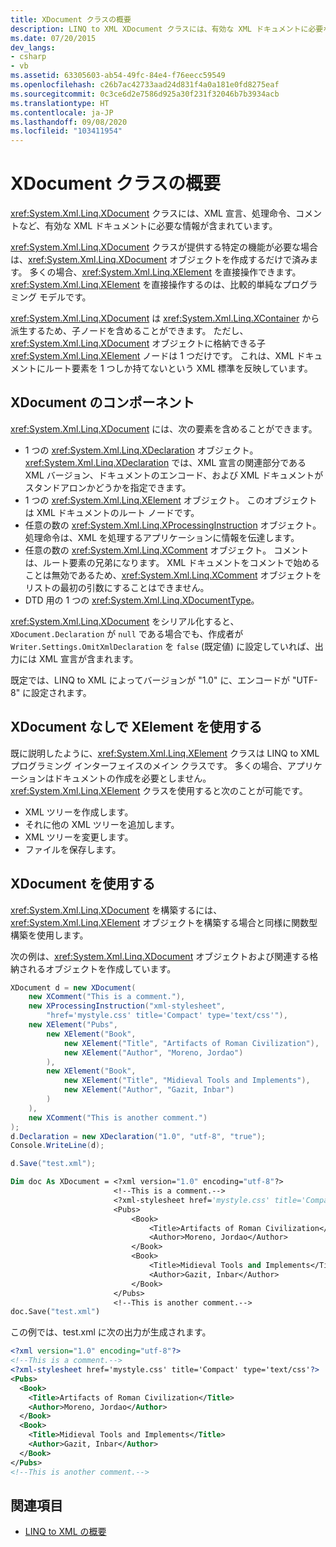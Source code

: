 ```yaml
---
title: XDocument クラスの概要
description: LINQ to XML XDocument クラスには、有効な XML ドキュメントに必要な情報が含まれています。 多くの場合、XDocument オブジェクトの機能は必要なく、代わりに XElement オブジェクトを使用できます。
ms.date: 07/20/2015
dev_langs:
- csharp
- vb
ms.assetid: 63305603-ab54-49fc-84e4-f76eecc59549
ms.openlocfilehash: c26b7ac42733aad24d831f4a0a181e0fd8275eaf
ms.sourcegitcommit: 0c3ce6d2e7586d925a30f231f32046b7b3934acb
ms.translationtype: HT
ms.contentlocale: ja-JP
ms.lasthandoff: 09/08/2020
ms.locfileid: "103411954"
---
```

# <a name="xdocument-class-overview"></a>XDocument クラスの概要

<xref:System.Xml.Linq.XDocument> クラスには、XML 宣言、処理命令、コメントなど、有効な XML ドキュメントに必要な情報が含まれています。

<xref:System.Xml.Linq.XDocument> クラスが提供する特定の機能が必要な場合は、<xref:System.Xml.Linq.XDocument> オブジェクトを作成するだけで済みます。 多くの場合、<xref:System.Xml.Linq.XElement> を直接操作できます。 <xref:System.Xml.Linq.XElement> を直接操作するのは、比較的単純なプログラミング モデルです。

<xref:System.Xml.Linq.XDocument> は <xref:System.Xml.Linq.XContainer> から派生するため、子ノードを含めることができます。 ただし、<xref:System.Xml.Linq.XDocument> オブジェクトに格納できる子 <xref:System.Xml.Linq.XElement> ノードは 1 つだけです。 これは、XML ドキュメントにルート要素を 1 つしか持てないという XML 標準を反映しています。

## <a name="components-of-xdocument"></a>XDocument のコンポーネント

<xref:System.Xml.Linq.XDocument> には、次の要素を含めることができます。

- 1 つの <xref:System.Xml.Linq.XDeclaration> オブジェクト。 <xref:System.Xml.Linq.XDeclaration> では、XML 宣言の関連部分である XML バージョン、ドキュメントのエンコード、および XML ドキュメントがスタンドアロンかどうかを指定できます。
- 1 つの <xref:System.Xml.Linq.XElement> オブジェクト。 このオブジェクトは XML ドキュメントのルート ノードです。
- 任意の数の <xref:System.Xml.Linq.XProcessingInstruction> オブジェクト。 処理命令は、XML を処理するアプリケーションに情報を伝達します。
- 任意の数の <xref:System.Xml.Linq.XComment> オブジェクト。 コメントは、ルート要素の兄弟になります。 XML ドキュメントをコメントで始めることは無効であるため、<xref:System.Xml.Linq.XComment> オブジェクトをリストの最初の引数にすることはできません。
- DTD 用の 1 つの <xref:System.Xml.Linq.XDocumentType>。

<xref:System.Xml.Linq.XDocument> をシリアル化すると、`XDocument.Declaration` が `null` である場合でも、作成者が `Writer.Settings.OmitXmlDeclaration` を `false` (既定値) に設定していれば、出力には XML 宣言が含まれます。

既定では、LINQ to XML によってバージョンが "1.0" に、エンコードが "UTF-8" に設定されます。

## <a name="use-xelement-without-xdocument"></a>XDocument なしで XElement を使用する

既に説明したように、<xref:System.Xml.Linq.XElement> クラスは LINQ to XML プログラミング インターフェイスのメイン クラスです。 多くの場合、アプリケーションはドキュメントの作成を必要としません。 <xref:System.Xml.Linq.XElement> クラスを使用すると次のことが可能です。

- XML ツリーを作成します。
- それに他の XML ツリーを追加します。
- XML ツリーを変更します。
- ファイルを保存します。

## <a name="use-xdocument"></a>XDocument を使用する

<xref:System.Xml.Linq.XDocument> を構築するには、<xref:System.Xml.Linq.XElement> オブジェクトを構築する場合と同様に関数型構築を使用します。

次の例は、<xref:System.Xml.Linq.XDocument> オブジェクトおよび関連する格納されるオブジェクトを作成しています。

```csharp
XDocument d = new XDocument(
    new XComment("This is a comment."),
    new XProcessingInstruction("xml-stylesheet",
        "href='mystyle.css' title='Compact' type='text/css'"),
    new XElement("Pubs",
        new XElement("Book",
            new XElement("Title", "Artifacts of Roman Civilization"),
            new XElement("Author", "Moreno, Jordao")
        ),
        new XElement("Book",
            new XElement("Title", "Midieval Tools and Implements"),
            new XElement("Author", "Gazit, Inbar")
        )
    ),
    new XComment("This is another comment.")
);
d.Declaration = new XDeclaration("1.0", "utf-8", "true");
Console.WriteLine(d);

d.Save("test.xml");
```

```vb
Dim doc As XDocument = <?xml version="1.0" encoding="utf-8"?>
                       <!--This is a comment.-->
                       <?xml-stylesheet href='mystyle.css' title='Compact' type='text/css'?>
                       <Pubs>
                           <Book>
                               <Title>Artifacts of Roman Civilization</Title>
                               <Author>Moreno, Jordao</Author>
                           </Book>
                           <Book>
                               <Title>Midieval Tools and Implements</Title>
                               <Author>Gazit, Inbar</Author>
                           </Book>
                       </Pubs>
                       <!--This is another comment.-->
doc.Save("test.xml")
```

この例では、test.xml に次の出力が生成されます。

```xml
<?xml version="1.0" encoding="utf-8"?>
<!--This is a comment.-->
<?xml-stylesheet href='mystyle.css' title='Compact' type='text/css'?>
<Pubs>
  <Book>
    <Title>Artifacts of Roman Civilization</Title>
    <Author>Moreno, Jordao</Author>
  </Book>
  <Book>
    <Title>Midieval Tools and Implements</Title>
    <Author>Gazit, Inbar</Author>
  </Book>
</Pubs>
<!--This is another comment.-->
```

## <a name="see-also"></a>関連項目

- [LINQ to XML の概要](linq-xml-overview.md)
